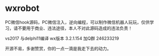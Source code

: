 # wxrobot
PC微信hook源码，PC微信注入，逆向编程，可以制作微信机器人玩玩，仅供学习，请不要用于商业、违法途径，本人不对此源码造成的违法负责！

vs2017 与delphi11编译
wx版本 3.2.1.154
加Q群
246233219




开源不易，多谢赞赏，你的一点一滴是我走下去的动力。



